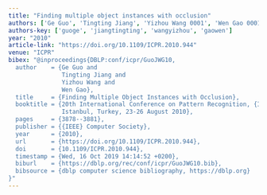 ```yaml
---
title: "Finding multiple object instances with occlusion"
authors: ['Ge Guo', 'Tingting Jiang', 'Yizhou Wang 0001', 'Wen Gao 0001']
authors-key: ['guoge', 'jiangtingting', 'wangyizhou', 'gaowen']
year: "2010"
article-link: "https://doi.org/10.1109/ICPR.2010.944"
venue: "ICPR"
bibex: "@inproceedings{DBLP:conf/icpr/GuoJWG10,
  author    = {Ge Guo and
               Tingting Jiang and
               Yizhou Wang and
               Wen Gao},
  title     = {Finding Multiple Object Instances with Occlusion},
  booktitle = {20th International Conference on Pattern Recognition, {ICPR} 2010,
               Istanbul, Turkey, 23-26 August 2010},
  pages     = {3878--3881},
  publisher = {{IEEE} Computer Society},
  year      = {2010},
  url       = {https://doi.org/10.1109/ICPR.2010.944},
  doi       = {10.1109/ICPR.2010.944},
  timestamp = {Wed, 16 Oct 2019 14:14:52 +0200},
  biburl    = {https://dblp.org/rec/conf/icpr/GuoJWG10.bib},
  bibsource = {dblp computer science bibliography, https://dblp.org}
}"
---
```

